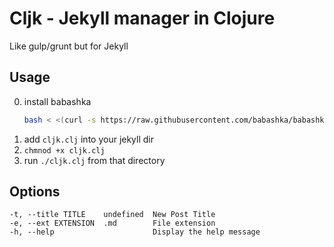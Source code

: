 # Cljk - Jekyll manager in Clojure

Like gulp/grunt but for Jekyll

## Usage

0. install babashka 
   ```bash
   bash < <(curl -s https://raw.githubusercontent.com/babashka/babashka/master/install)
   ```
1. add `cljk.clj` into your jekyll dir
2. `chmnod +x cljk.clj`
3. run `./cljk.clj` from that directory

## Options

```
-t, --title TITLE    undefined  New Post Title
-e, --ext EXTENSION  .md        File extension
-h, --help                      Display the help message
```

